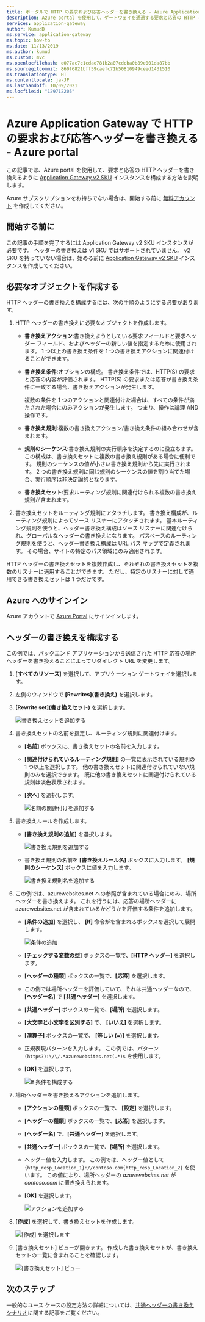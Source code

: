 ```yaml
---
title: ポータルで HTTP の要求および応答ヘッダーを書き換える - Azure Application Gateway
description: Azure portal を使用して、ゲートウェイを通過する要求と応答の HTTP ヘッダーを書き換えるように Azure Application Gateway を構成する方法について説明します
services: application-gateway
author: KumudD
ms.service: application-gateway
ms.topic: how-to
ms.date: 11/13/2019
ms.author: kumud
ms.custom: mvc
ms.openlocfilehash: e077ac7c1cdae781b2a07cdcba0b89e001da87bb
ms.sourcegitcommit: 860f6821bff59caefc71b50810949ceed1431510
ms.translationtype: HT
ms.contentlocale: ja-JP
ms.lasthandoff: 10/09/2021
ms.locfileid: "129712205"
---
```

# <a name="rewrite-http-request-and-response-headers-with-azure-application-gateway---azure-portal"></a>Azure Application Gateway で HTTP の要求および応答ヘッダーを書き換える - Azure portal

この記事では、Azure portal を使用して、要求と応答の HTTP ヘッダーを書き換えるように [Application Gateway v2 SKU](./application-gateway-autoscaling-zone-redundant.md) インスタンスを構成する方法を説明します。

Azure サブスクリプションをお持ちでない場合は、開始する前に [無料アカウント](https://azure.microsoft.com/free/?WT.mc_id=A261C142F) を作成してください。

## <a name="before-you-begin"></a>開始する前に

この記事の手順を完了するには Application Gateway v2 SKU インスタンスが必要です。 ヘッダーの書き換えは v1 SKU ではサポートされていません。 v2 SKU を持っていない場合は、始める前に [Application Gateway v2 SKU](./tutorial-autoscale-ps.md) インスタンスを作成してください。

## <a name="create-required-objects"></a>必要なオブジェクトを作成する

HTTP ヘッダーの書き換えを構成するには、次の手順のようにする必要があります。

1. HTTP ヘッダーの書き換えに必要なオブジェクトを作成します。

   - **書き換えアクション**:書き換えようとしている要求フィールドと要求ヘッダー フィールド、およびヘッダーの新しい値を指定するために使用されます。 1 つ以上の書き換え条件を 1 つの書き換えアクションに関連付けることができます。

   - **書き換え条件**:オプションの構成。 書き換え条件では、HTTP(S) の要求と応答の内容が評価されます。 HTTP(S) の要求または応答が書き換え条件に一致する場合、書き換えアクションが発生します。

     複数の条件を 1 つのアクションと関連付けた場合は、すべての条件が満たされた場合にのみアクションが発生します。 つまり、操作は論理 AND 操作です。

   - **書き換え規則**:複数の書き換えアクション/書き換え条件の組み合わせが含まれます。

   - **規則のシーケンス**:書き換え規則の実行順序を決定するのに役立ちます。 この構成は、書き換えセットに複数の書き換え規則がある場合に便利です。 規則のシーケンスの値が小さい書き換え規則から先に実行されます。 2 つの書き換え規則に同じ規則のシーケンスの値を割り当てた場合、実行順序は非決定論的となります。

   - **書き換えセット**:要求ルーティング規則に関連付けられる複数の書き換え規則が含まれます。

2. 書き換えセットをルーティング規則にアタッチします。 書き換え構成が、ルーティング規則によってソース リスナーにアタッチされます。 基本ルーティング規則を使うと、ヘッダー書き換え構成はソース リスナーに関連付けられ、グローバルなヘッダーの書き換えになります。 パスベースのルーティング規則を使うと、ヘッダー書き換え構成は URL パス マップで定義されます。 その場合、サイトの特定のパス領域にのみ適用されます。

HTTP ヘッダーの書き換えセットを複数作成し、それぞれの書き換えセットを複数のリスナーに適用することができます。 ただし、特定のリスナーに対して適用できる書き換えセットは 1 つだけです。

## <a name="sign-in-to-azure"></a>Azure へのサインイン

Azure アカウントで [Azure Portal](https://portal.azure.com/) にサインインします。

## <a name="configure-header-rewrite"></a>ヘッダーの書き換えを構成する

この例では、バックエンド アプリケーションから送信された HTTP 応答の場所ヘッダーを書き換えることによってリダイレクト URL を変更します。

1. **[すべてのリソース]** を選択して、アプリケーション ゲートウェイを選択します。

2. 左側のウィンドウで **[Rewrites]\(書き換え\)** を選択します。

3. **[Rewrite set]\(書き換えセット\)** を選択します。

   ![書き換えセットを追加する](media/rewrite-http-headers-portal/add-rewrite-set.png)

4. 書き換えセットの名前を指定し、ルーティング規則に関連付けます。

   - **[名前]** ボックスに、書き換えセットの名前を入力します。
   - **[関連付けられているルーティング規則]** の一覧に表示されている規則の 1 つ以上を選択します。 他の書き換えセットに関連付けられていない規則のみを選択できます。 既に他の書き換えセットに関連付けられている規則は淡色表示されます。
   - **[次へ]** を選択します。
   
     ![名前の関連付けを追加する](media/rewrite-http-headers-portal/name-and-association.png)

5. 書き換えルールを作成します。

   - **[書き換え規則の追加]** を選択します。

     ![書き換え規則を追加する](media/rewrite-http-headers-portal/add-rewrite-rule.png)

   - 書き換え規則の名前を **[書き換えルール名]** ボックスに入力します。 **[規則のシーケンス]** ボックスに値を入力します。

     ![書き換え規則名を追加する](media/rewrite-http-headers-portal/rule-name.png)

6. この例では、azurewebsites.net への参照が含まれている場合にのみ、場所ヘッダーを書き換えます。 これを行うには、応答の場所ヘッダーに azurewebsites.net が含まれているかどうかを評価する条件を追加します。

   - **[条件の追加]** を選択し、 **[If]** 命令がを含まれるボックスを選択して展開します。

     ![条件の追加](media/rewrite-http-headers-portal/add-condition.png)

   - **[チェックする変数の型]** ボックスの一覧で、**[HTTP ヘッダー]** を選択します。

   - **[ヘッダーの種類]** ボックスの一覧で、**[応答]** を選択します。

   - この例では場所ヘッダーを評価していて、それは共通ヘッダーなので、**[ヘッダー名]** で **[共通ヘッダー]** を選択します。

   - **[共通ヘッダー]** ボックスの一覧で、**[場所]** を選択します。

   - **[大文字と小文字を区別する]** で、 **[いいえ]** を選択します。

   - **[演算子]** ボックスの一覧で、 **[等しい (=)]** を選択します。

   - 正規表現パターンを入力します。 この例では、パターン `(https?):\/\/.*azurewebsites.net(.*)$` を使用します。

   - **[OK]** を選択します。

     ![If 条件を構成する](media/rewrite-http-headers-portal/condition.png)

7. 場所ヘッダーを書き換えるアクションを追加します。

   - **[アクションの種類]** ボックスの一覧で、 **[設定]** を選択します。

   - **[ヘッダーの種類]** ボックスの一覧で、**[応答]** を選択します。

   - **[ヘッダー名]** で、**[共通ヘッダー]** を選択します。

   - **[共通ヘッダー]** ボックスの一覧で、**[場所]** を選択します。

   - ヘッダー値を入力します。 この例では、ヘッダー値として `{http_resp_Location_1}://contoso.com{http_resp_Location_2}` を使います。 この値により、場所ヘッダーの *azurewebsites.net* が *contoso.com* に置き換えられます。

   - **[OK]** を選択します。

     ![アクションを追加する](media/rewrite-http-headers-portal/action.png)

8. **[作成]** を選択して、書き換えセットを作成します。

   ![[作成] を選択します](media/rewrite-http-headers-portal/create.png)

9. [書き換えセット] ビューが開きます。 作成した書き換えセットが、書き換えセットの一覧に含まれることを確認します。

   ![[書き換えセット] ビュー](media/rewrite-http-headers-portal/rewrite-set-list.png)

## <a name="next-steps"></a>次のステップ

一般的なユース ケースの設定方法の詳細については、[共通ヘッダーの書き換えシナリオ](./rewrite-http-headers-url.md)に関する記事をご覧ください。